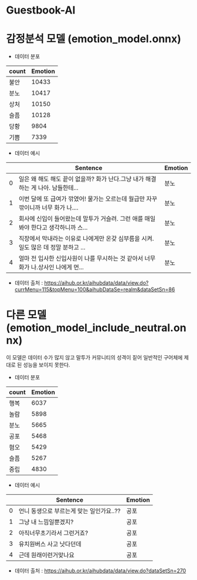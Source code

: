 # Guestbook-AI

# 감정분석 모델 (emotion_model.onnx)
- 데이터 분포
  
|count|Emotion|
|----|-----|
|불안|10433|
|분노|10417|
|상처|10150|
|슬픔|10128|
|당황|9804|
|기쁨|7339|

- 데이터 예시
  
||Sentence	|Emotion|
|--|---|--|
|0|	일은 왜 해도 해도 끝이 없을까? 화가 난다.그냥 내가 해결하는 게 나아. 남들한테...	|분노|
|1|	이번 달에 또 급여가 깎였어! 물가는 오르는데 월급만 자꾸 깎이니까 너무 화가 나....	|분노|
|2|	회사에 신입이 들어왔는데 말투가 거슬려. 그런 애를 매일 봐야 한다고 생각하니까 스... |분노|
|3|	직장에서 막내라는 이유로 나에게만 온갖 심부름을 시켜. 일도 많은 데 정말 분하고 ...	|분노|
|4|	얼마 전 입사한 신입사원이 나를 무시하는 것 같아서 너무 화가 나.상사인 나에게 먼...	|분노|

* 데이터 출처 : https://aihub.or.kr/aihubdata/data/view.do?currMenu=115&topMenu=100&aihubDataSe=realm&dataSetSn=86

# 다른 모델 (emotion_model_include_neutral.onnx)
이 모델은 데이터 수가 많지 않고 말투가 커뮤니티의 성격이 짙어 일반적인 구어체에 제대로 된 성능을 보이지 못한다.
- 데이터 분포
  
|count|Emotion|
|---|----|
|행복	|6037|
|놀람	|5898|
|분노	|5665|
|공포	|5468|
|혐오	|5429|
|슬픔	|5267|
|중립	|4830|

- 데이터 예시

||Sentence|	Emotion|
|--|---|--|
|0|	언니 동생으로 부르는게 맞는 일인가요..??	|공포|
|1|	그냥 내 느낌일뿐겠지?	|공포|
|2|	아직너무초기라서 그런거죠?	|공포|
|3|	유치원버스 사고 낫다던데	|공포|
|4|	근데 원래이런거맞나요	|공포|

- 데이터 출처 : https://aihub.or.kr/aihubdata/data/view.do?dataSetSn=270
